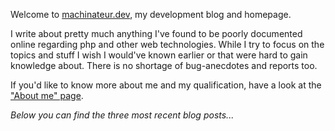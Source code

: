 Welcome to [machinateur.dev](https://machinateur.dev/), my development blog and homepage.

I write about pretty much anything I've found to be poorly documented online regarding php and other web technologies.
While I try to focus on the topics and stuff I wish I would've known earlier or that were hard to gain knowledge about.
There is no shortage of bug-anecdotes and reports too.

If you'd like to know more about me and my qualification, have a look at the ["About me" page](/about-me).

*Below you can find the three most recent blog posts...*
